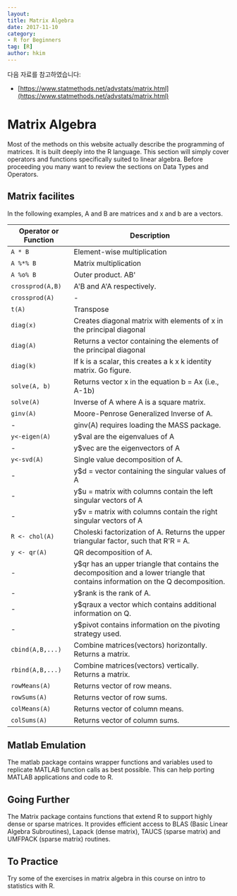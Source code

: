 ```yaml
---
layout:
title: Matrix Algebra
date: 2017-11-10  
category:
- R for Beginners
tag: [R]    
author: hkim  
---
```


다음 자료를 참고하였습니다:  
- [https://www.statmethods.net/advstats/matrix.html](https://www.statmethods.net/advstats/matrix.html)

# Matrix Algebra

Most of the methods on this website actually describe the programming of matrices. It is built deeply into the R language. This section will simply cover operators and functions specifically suited to linear algebra. Before proceeding you many want to review the sections on Data Types and Operators.

## Matrix facilites

In the following examples, A and B are matrices and x and b are a vectors.

Operator or Function | Description
-------------------|-----------------------------
`A * B`          | Element-wise multiplication
`A %*% B`        | Matrix multiplication
`A %o% B`        | Outer product. AB'
`crossprod(A,B)` | A'B and A'A respectively.
`crossprod(A)`   | -
`t(A)`           | Transpose
`diag(x)`        | Creates diagonal matrix with elements of x in the principal diagonal
`diag(A)`        | Returns a vector containing the elements of the principal diagonal
`diag(k)`        | If k is a scalar, this creates a k x k identity matrix. Go figure.
`solve(A, b)`	   | Returns vector x in the equation b = Ax (i.e., A-1b)
`solve(A)`       | Inverse of A where A is a square matrix.
`ginv(A)`        | Moore-Penrose Generalized Inverse of A.
-                | ginv(A) requires loading the MASS package.
`y<-eigen(A)`    | y$val are the eigenvalues of A
-                | y$vec are the eigenvectors of A
`y<-svd(A)`      | Single value decomposition of A.
-                | y$d = vector containing the singular values of A
-                | y$u = matrix with columns contain the left singular vectors of A
-                | y$v = matrix with columns contain the right singular vectors of A
`R <- chol(A)`   | Choleski factorization of A. Returns the upper triangular factor, such that R'R = A.
`y <- qr(A)`     | QR decomposition of A.
-                | y$qr has an upper triangle that contains the decomposition and a lower triangle that contains information on the Q decomposition.
-                | y$rank is the rank of A.
-                | y$qraux a vector which contains additional information on Q.
-                | y$pivot contains information on the pivoting strategy used.
`cbind(A,B,...)` | Combine matrices(vectors) horizontally. Returns a matrix.
`rbind(A,B,...)` | Combine matrices(vectors) vertically. Returns a matrix.
`rowMeans(A)`    | Returns vector of row means.
`rowSums(A)`     | Returns vector of row sums.
`colMeans(A)`    | Returns vector of column means.
`colSums(A)`     | Returns vector of column sums.


## Matlab Emulation

The matlab package contains wrapper functions and variables used to replicate MATLAB function calls as best possible. This can help porting MATLAB applications and code to R.

## Going Further

The Matrix package contains functions that extend R to support highly dense or sparse matrices. It provides efficient access to BLAS (Basic Linear Algebra Subroutines), Lapack (dense matrix), TAUCS (sparse matrix) and UMFPACK (sparse matrix) routines.


## To Practice

Try some of the exercises in matrix algebra in this course on intro to statistics with R.
